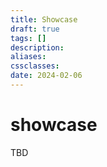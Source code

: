 ```yaml
---
title: Showcase
draft: true
tags: []
description: 
aliases: 
cssclasses: 
date: 2024-02-06
---
```

# showcase

TBD